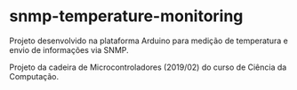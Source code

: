 # snmp-temperature-monitoring
Projeto desenvolvido na plataforma Arduino para medição de temperatura e envio de informações via SNMP.

Projeto da cadeira de Microcontroladores (2019/02) do curso de Ciência da Computação.
